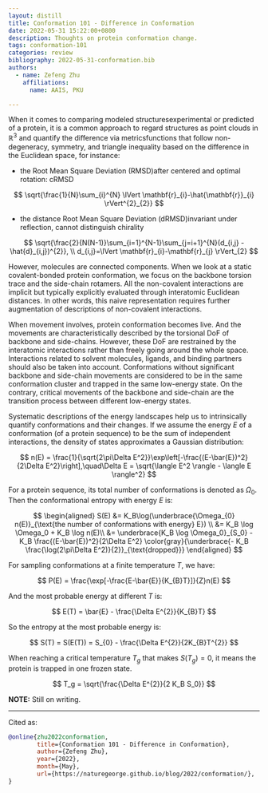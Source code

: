 ```yaml
---
layout: distill
title: Conformation 101 - Difference in Conformation
date: 2022-05-31 15:22:00+0800
description: Thoughts on protein conformation change.
tags: conformation-101
categories: review
bibliography: 2022-05-31-conformation.bib
authors:
  - name: Zefeng Zhu
    affiliations:
      name: AAIS, PKU

---
```


When it comes to comparing modeled structures<d-footnote>experimental or predicted</d-footnote> of a protein, it is a common approach to regard structures as point clouds in $\mathbb{R}^{3}$ and quantify the difference via metrics<d-footnote>functions that follow non-degeneracy, symmetry, and triangle inequality</d-footnote> based on the difference in the Euclidean space, for instance:

* the Root Mean Square Deviation (RMSD)<d-footnote>after centered and optimal rotation: cRMSD</d-footnote>

$$
\sqrt{\frac{1}{N}\sum_{i}^{N} \lVert \mathbf{r}_{i}-\hat{\mathbf{r}}_{i} \rVert^{2}_{2}}
$$

* the distance Root Mean Square Deviation (dRMSD)<d-footnote>invariant under reflection, cannot distinguish chirality</d-footnote>

$$
\sqrt{\frac{2}{N(N-1)}\sum_{i=1}^{N-1}\sum_{j=i+1}^{N}(d_{i,j} - \hat{d}_{i,j})^{2}}, \\
d_{i,j}=\lVert \mathbf{r}_{i}-\mathbf{r}_{j} \rVert_{2}
$$

However, molecules are connected components. When we look at a static covalent-bonded protein conformation, we focus on the backbone torsion trace and the side-chain rotamers. All the non-covalent interactions are implicit but typically explicitly evaluated through interatomic Euclidean distances. <d-footnote>In other words, this naive representation requires further augmentation of descriptions of non-covalent interactions.</d-footnote>

When movement involves, protein conformation becomes live. And the movements are characteristically described by the torsional DoF of backbone and side-chains. However, these DoF are restrained by the interatomic interactions rather than freely going around the whole space. Interactions related to solvent molecules, ligands, and binding partners should also be taken into account. Conformations without significant backbone and side-chain movements are considered to be in the same conformation cluster and trapped in the same low-energy state. On the contrary, critical movements of the backbone and side-chain are the transition process between different low-energy states.

Systematic descriptions of the energy landscapes help us to intrinsically quantify conformations and their changes. If we assume the energy $E$ of a conformation (of a protein sequence) to be the sum of independent interactions, the density of states approximates a Gaussian distribution<d-cite key="PhysRevLett-122-018103"></d-cite>:

$$
n(E) = \frac{1}{\sqrt{2\pi\Delta E^2}}\exp\left[-\frac{(E-\bar{E})^2}{2\Delta E^2}\right],\quad\Delta E = \sqrt{\langle E^2 \rangle - \langle E \rangle^2}
$$

For a protein sequence, its total number of conformations is denoted as $\Omega_0$. Then the conformational entropy with energy $E$ is:

$$
\begin{aligned}
S(E) &= K_B\log(\underbrace{\Omega_{0} n(E)}_{\text{the number of conformations with energy} E}) \\
&= K_B \log \Omega_0 + K_B \log n(E)\\
&= \underbrace{K_B \log \Omega_0}_{S_0} - K_B \frac{(E-\bar{E})^2}{2\Delta E^2} \color{gray}{\underbrace{- K_B \frac{\log(2\pi\Delta E^2)}{2}}_{\text{dropped}}}
\end{aligned}
$$

For sampling conformations at a finite temperature $T$, we have:

$$
P(E) = \frac{\exp[-\frac{E-\bar{E}}{K_{B}T}]}{Z}n(E)
$$

And the most probable energy at different $T$ is:

$$
E(T) = \bar{E} - \frac{\Delta E^{2}}{K_{B}T}
$$

So the entropy at the most probable energy is:

$$
S(T) = S(E(T)) = S_{0} - \frac{\Delta E^{2}}{2K_{B}T^{2}}
$$

When reaching a critical temperature $T_g$ that makes $S(T_g)=0$, it means the protein is trapped in one frozen state.

$$
T_g = \sqrt{\frac{\Delta E^{2}}{2 K_B S_0}}
$$

**NOTE:**
Still on writing.

***

Cited as:

```bibtex
@online{zhu2022conformation,
        title={Conformation 101 - Difference in Conformation},
        author={Zefeng Zhu},
        year={2022},
        month={May},
        url={https://naturegeorge.github.io/blog/2022/conformation/},
}
```
